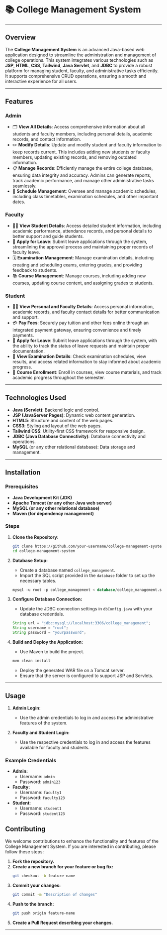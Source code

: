 

# 📚 College Management System

---

## Overview

The **College Management System** is an advanced Java-based web application designed to streamline the administration and management of college operations. This system integrates various technologies such as **JSP**, **HTML**, **CSS**, **Tailwind**, **Java Servlet**, and **JDBC** to provide a robust platform for managing student, faculty, and administrative tasks efficiently. It supports comprehensive CRUD operations, ensuring a smooth and interactive experience for all users.

---

## Features

### Admin
- 🗂 **View All Details**: Access comprehensive information about all students and faculty members, including personal details, academic records, and contact information.
- ✏️ **Modify Details**: Update and modify student and faculty information to keep records current. This includes adding new students or faculty members, updating existing records, and removing outdated information.
- 📋 **Manage Records**: Efficiently manage the entire college database, ensuring data integrity and accuracy. Admins can generate reports, track academic performance, and manage other administrative tasks seamlessly.
- 📅 **Schedule Management**: Oversee and manage academic schedules, including class timetables, examination schedules, and other important dates.

### Faculty
- 👩‍🏫 **View Student Details**: Access detailed student information, including academic performance, attendance records, and personal details to better support and guide students.
- 📝 **Apply for Leave**: Submit leave applications through the system, streamlining the approval process and maintaining proper records of faculty leave.
- 🗓 **Examination Management**: Manage examination details, including creating and scheduling exams, entering grades, and providing feedback to students.
- 📚 **Course Management**: Manage courses, including adding new courses, updating course content, and assigning grades to students.

### Student
- 👨‍🎓 **View Personal and Faculty Details**: Access personal information, academic records, and faculty contact details for better communication and support.
- 💳 **Pay Fees**: Securely pay tuition and other fees online through an integrated payment gateway, ensuring convenience and timely payments.
- 📝 **Apply for Leave**: Submit leave applications through the system, with the ability to track the status of leave requests and maintain proper documentation.
- 📅 **View Examination Details**: Check examination schedules, view results, and access related information to stay informed about academic progress.
- 📑 **Course Enrollment**: Enroll in courses, view course materials, and track academic progress throughout the semester.

---

## Technologies Used

- **Java (Servlet)**: Backend logic and control.
- **JSP (JavaServer Pages)**: Dynamic web content generation.
- **HTML5**: Structure and content of the web pages.
- **CSS3**: Styling and layout of the web pages.
- **Tailwind CSS**: Utility-first CSS framework for responsive design.
- **JDBC (Java Database Connectivity)**: Database connectivity and operations.
- **MySQL** (or any other relational database): Data storage and management.

---

## Installation

### Prerequisites
- **Java Development Kit (JDK)**
- **Apache Tomcat (or any other Java web server)**
- **MySQL (or any other relational database)**
- **Maven (for dependency management)**

### Steps

1. **Clone the Repository:**
    ```bash
    git clone https://github.com/your-username/college-management-system.git
    cd college-management-system
    ```

2. **Database Setup:**
    - Create a database named `college_management`.
    - Import the SQL script provided in the `database` folder to set up the necessary tables.
    ```sql
    mysql -u root -p college_management < database/college_management.sql
    ```

3. **Configure Database Connection:**
    - Update the JDBC connection settings in `dbConfig.java` with your database credentials.
    ```java
    String url = "jdbc:mysql://localhost:3306/college_management";
    String username = "root";
    String password = "yourpassword";
    ```

4. **Build and Deploy the Application:**
    - Use Maven to build the project.
    ```bash
    mvn clean install
    ```
    - Deploy the generated WAR file on a Tomcat server.
    - Ensure that the server is configured to support JSP and Servlets.

---

## Usage

1. **Admin Login:**
    - Use the admin credentials to log in and access the administrative features of the system.

2. **Faculty and Student Login:**
    - Use the respective credentials to log in and access the features available for faculty and students.

### Example Credentials
- **Admin:**
    - Username: `admin`
    - Password: `admin123`
- **Faculty:**
    - Username: `faculty1`
    - Password: `faculty123`
- **Student:**
    - Username: `student1`
    - Password: `student123`



## Contributing

We welcome contributions to enhance the functionality and features of the College Management System. If you are interested in contributing, please follow these steps:

1. **Fork the repository.**
2. **Create a new branch for your feature or bug fix:**
    ```bash
    git checkout -b feature-name
    ```
3. **Commit your changes:**
    ```bash
    git commit -m "Description of changes"
    ```
4. **Push to the branch:**
    ```bash
    git push origin feature-name
    ```
5. **Create a Pull Request describing your changes.**

---





